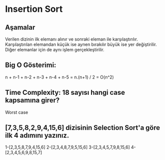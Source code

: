 # Insertion Sort

## Aşamalar
Verilen dizinin ilk elemanı alınır ve sonraki eleman ile karşılaştırılır. Karşılaştırılan elemandan küçük ise aynen bırakılır büyük ise yer değiştirilir. Diğer elemanlar için de aynı işlem gerçekleştirilir.

## Big O Gösterimi:
n + n-1 + n-2 + n-3 + n-4 + n-5 = n.(n+1) / 2 = O(n^2)

## Time Complexity: 18 sayısı hangi case kapsamına girer?
Worst case

## [7,3,5,8,2,9,4,15,6] dizisinin Selection Sort'a göre ilk 4 adımını yazınız.

1-[2,3,5,8,7,9,4,15,6]
2-[2,3,4,8,7,9,5,15,6]
3-[2,3,4,5,7,9,8,15,6]
4-[2,3,4,5,6,9,8,15,7]
